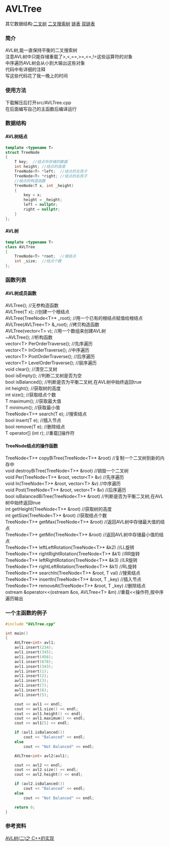 # AVLTree
其它数据结构:[二叉树](https://github.com/heiyedeshengyin/BinaryTree) [二叉搜索树](https://github.com/heiyedeshengyin/BinarySearchTree) [链表](https://github.com/heiyedeshengyin/LinkedList) [双链表](https://github.com/heiyedeshengyin/DoublyLinkedList)

### 简介
AVL树,能一直保持平衡的二叉搜索树  
注意AVL树中只能存储重载了>,<,==,>=,<=,!=这些运算符的对象  
中序遍历AVL树会从小到大输出这些对象  
代码中有详细的注释  
写这些代码花了我一晚上的时间

### 使用方法
下载解压后打开src/AVLTree.cpp  
在后面编写自己的主函数后编译运行

### 数据结构
#### AVL树结点
```cpp
template <typename T>
struct TreeNode
{
	T key;	//结点中存储的数据
	int height;	//结点的高度
	TreeNode<T> *left;	//结点的左孩子
	TreeNode<T> *right;	//结点的右孩子
	//结点的构造函数
	TreeNode(T x, int _height)
	{
		key = x;
		height = _height;
		left = nullptr;
		right = nullptr;
	}
};
```
#### AVL树
```cpp
template <typename T>
class AVLTree
{
	TreeNode<T> *root;	//根结点
	int _size;	//结点个数
};
```
### 函数列表
#### AVL树成员函数
AVLTree();	//无参构造函数  
AVLTree(T x);	//创建一个根结点  
AVLTree(TreeNode\<T\>* _root);	//用一个已有的根结点赋值给根结点  
AVLTree(AVLTree\<T\> &_root);	//拷贝构造函数  
AVLTree(vector\<T\> v);	//用一个数组来创建AVL树  
~AVLTree();	//析构函数  
vector\<T\> PerOrderTraverse();	//先序遍历  
vector\<T\> InOrderTraverse();	//中序遍历  
vector\<T\> PostOrderTraverse();	//后序遍历  
vector\<T\> LevelOrderTraverse();	//层序遍历  
void clear();	//清空二叉树  
bool isEmpty();	//判断二叉树是否为空  
bool isBalanced();	//判断是否为平衡二叉树,在AVL树中始终返回true  
int height();	//获取树的高度  
int size();	//获取结点个数  
T maximum();	//获取最大值  
T minimum();	//获取最小值  
TreeNode\<T\>* search(T e);	//搜索结点  
bool insert(T e);	//插入节点  
bool remove(T e);	//删除结点  
T operator[] (int r);	//重载[]操作符  

#### TreeNode结点的操作函数
TreeNode\<T\>* copyBiTree(TreeNode\<T\>* &root) //复制一个二叉树到新的内存中  
void destroyBiTree(TreeNode\<T\>* &root)  //销毁一个二叉树  
void Per(TreeNode\<T\>* &root, vector\<T\> &v)  //先序遍历  
void In(TreeNode\<T\>* &root, vector\<T\> &v) //中序遍历  
void Post(TreeNode\<T\>* &root, vector\<T\> &v) //后序遍历  
bool isBalancedBiTree(TreeNode\<T\>* &root) //判断是否为平衡二叉树,在AVL树中始终返回true  
int getHeight(TreeNode\<T\>* &root) //获取树的高度  
int getSize(TreeNode\<T\>* &root) //获取结点个数  
TreeNode\<T\>* getMax(TreeNode\<T\>* &root) //返回AVL树中存储最大值的结点  
TreeNode\<T\>* getMin(TreeNode\<T\>* &root) //返回AVL树中存储最小值的结点  
TreeNode\<T\>* leftLeftRotation(TreeNode\<T\>* &k2) //LL旋转  
TreeNode\<T\>* rightRightRotation(TreeNode\<T\>* &k1) //RR旋转  
TreeNode\<T\>* leftRightRotation(TreeNode\<T\>* &k3)  //LR旋转  
TreeNode\<T\>* rightLeftRotation(TreeNode\<T\>* &k1)  //RL旋转  
TreeNode\<T\>* searchIn(TreeNode\<T\>* &root, T val)  //搜索结点  
TreeNode\<T\>* insertIn(TreeNode\<T\>* &root, T _key) //插入节点  
TreeNode\<T\>* removeAt(TreeNode\<T\>* &root, T _key) //删除结点  
ostream &operator<<(ostream &os, AVLTree\<T\> &m) //重载<<操作符,按中序遍历输出  

### 一个主函数的例子
```cpp
#include "AVLTree.cpp"

int main()
{
	AVLTree<int> avl1;
	avl1.insert(234);
	avl1.insert(345);
	avl1.insert(456);
	avl1.insert(678);
	avl1.insert(343);
	avl1.insert(1);
	avl1.insert(2);
	avl1.insert(3);
	avl1.insert(7);
	avl1.insert(6);
	avl1.insert(5);

	cout << avl1 << endl;
	cout << avl1.size() << endl;
	cout << avl1.height() << endl;
	cout << avl1.maximum() << endl;
	cout << avl1[5] << endl;

	if (avl1.isBalanced())
		cout << "Balanced" << endl;
	else
		cout << "Not Balanced" << endl;

	AVLTree<int> avl2(avl1);

	cout << avl2 << endl;
	cout << avl2.size() << endl;
	cout << avl2.height() << endl;

	if (avl2.isBalanced())
		cout << "Balanced" << endl;
	else
		cout << "Not Balanced" << endl;

	return 0;
}
```

### 参考资料
[AVL树(二)之 C++的实现](https://www.cnblogs.com/skywang12345/p/3577360.html)
